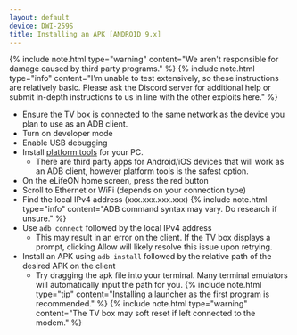 ```yaml
---
layout: default
device: DWI-259S
title: Installing an APK [ANDROID 9.x]
---
```


{% include note.html type="warning" content="We aren't responsible for damage caused by third party programs." %}
{% include note.html type="info" content="I'm unable to test extensively, so these instructions are relatively basic. Please ask the Discord server for additional help or submit in-depth instructions to us in line with the other exploits here." %}

- Ensure the TV box is connected to the same network as the device you plan to use as an ADB client.
- Turn on developer mode
- Enable USB debugging
- Install [platform tools](https://developer.android.com/studio/releases/platform-tools) for your PC.
  - There are third party apps for Android/iOS devices that will work as an ADB client, however platform tools is the safest option. 
- On the eLifeON home screen, press the red button
- Scroll to Ethernet or WiFi (depends on your connection type)
- Find the local IPv4 address (xxx.xxx.xxx.xxx)
{% include note.html type="info" content="ADB command syntax may vary. Do research if unsure." %}
- Use `adb connect` followed by the local IPv4 address
  - This may result in an error on the client. If the TV box displays a prompt, clicking Allow will likely resolve this issue upon retrying.
- Install an APK using `adb install` followed by the relative path of the desired APK on the client
  - Try dragging the apk file into your terminal. Many terminal emulators will automatically input the path for you.
{% include note.html type="tip" content="Installing a launcher as the first program is recommended." %}
{% include note.html type="warning" content="The TV box may soft reset if left connected to the modem." %}